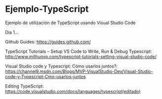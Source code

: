 # Ejemplo-TypeScript
Ejemplo de utilización de TypeScript usando Visual Studio Code

Dia 1...

Github Guides: https://guides.github.com/

TypeScript Tutorials – Setup VS Code to Write, Run & Debug Typescript: http://www.mithunvp.com/typescript-tutorials-setting-visual-studio-code/

Visual Studio code y Typescript: Cómo usarlos juntos?: https://channel9.msdn.com/Blogs/MVP-VisualStudio-Dev/Visual-Studio-code-y-Typescript-Cmo-usarlos-juntos

Editing TypeScript: https://code.visualstudio.com/docs/languages/typescript(editado)
